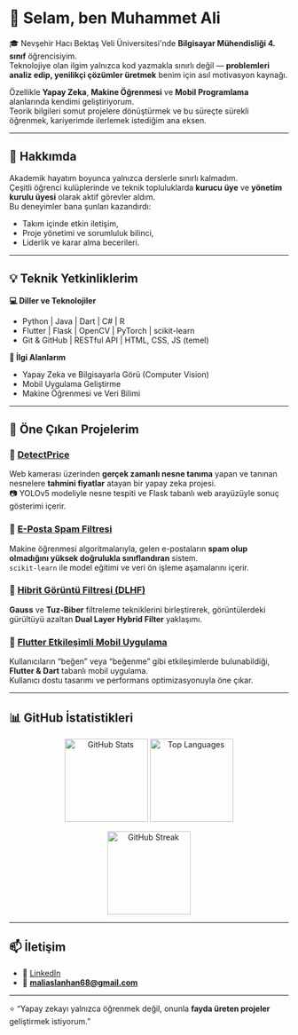 # 👋 Selam, ben Muhammet Ali

🎓 Nevşehir Hacı Bektaş Veli Üniversitesi'nde **Bilgisayar Mühendisliği 4. sınıf** öğrencisiyim.  
Teknolojiye olan ilgim yalnızca kod yazmakla sınırlı değil — **problemleri analiz edip, yenilikçi çözümler üretmek** benim için asıl motivasyon kaynağı.  

Özellikle **Yapay Zeka**, **Makine Öğrenmesi** ve **Mobil Programlama** alanlarında kendimi geliştiriyorum.  
Teorik bilgileri somut projelere dönüştürmek ve bu süreçte sürekli öğrenmek, kariyerimde ilerlemek istediğim ana eksen.

---

## 🚀 Hakkımda

Akademik hayatım boyunca yalnızca derslerle sınırlı kalmadım.  
Çeşitli öğrenci kulüplerinde ve teknik topluluklarda **kurucu üye** ve **yönetim kurulu üyesi** olarak aktif görevler aldım.  
Bu deneyimler bana şunları kazandırdı:  
- Takım içinde etkin iletişim,  
- Proje yönetimi ve sorumluluk bilinci,  
- Liderlik ve karar alma becerileri.  

---

## 💡 Teknik Yetkinliklerim

**💻 Diller ve Teknolojiler**
- Python | Java | Dart | C# | R  
- Flutter | Flask | OpenCV | PyTorch | scikit-learn  
- Git & GitHub | RESTful API | HTML, CSS, JS (temel)  

**🧠 İlgi Alanlarım**
- Yapay Zeka ve Bilgisayarla Görü (Computer Vision)  
- Mobil Uygulama Geliştirme  
- Makine Öğrenmesi ve Veri Bilimi  

---

## 📂 Öne Çıkan Projelerim

### 🔹 [DetectPrice](https://github.com/muhametaliaslanhan/DetectPrice)
Web kamerası üzerinden **gerçek zamanlı nesne tanıma** yapan ve tanınan nesnelere **tahmini fiyatlar** atayan bir yapay zeka projesi.  
📷 YOLOv5 modeliyle nesne tespiti ve Flask tabanlı web arayüzüyle sonuç gösterimi içerir.

### 🔹 [E-Posta Spam Filtresi](https://github.com/muhametaliaslanhan/E-Posta-Spam-mi-Ham-mi)
Makine öğrenmesi algoritmalarıyla, gelen e-postaların **spam olup olmadığını yüksek doğrulukla sınıflandıran** sistem.  
`scikit-learn` ile model eğitimi ve veri ön işleme aşamalarını içerir.

### 🔹 [Hibrit Görüntü Filtresi (DLHF)](https://github.com/muhametaliaslanhan/Gauss-ve-Tuz-Biber-Fitreleme)
**Gauss** ve **Tuz-Biber** filtreleme tekniklerini birleştirerek, görüntülerdeki gürültüyü azaltan **Dual Layer Hybrid Filter** yaklaşımı.  

### 🔹 [Flutter Etkileşimli Mobil Uygulama](https://github.com/muhametaliaslanhan/Mobil_Programlama)
Kullanıcıların “beğen” veya “beğenme” gibi etkileşimlerde bulunabildiği, **Flutter & Dart** tabanlı mobil uygulama.  
Kullanıcı dostu tasarımı ve performans optimizasyonuyla öne çıkar.

---

## 📊 GitHub İstatistikleri

<p align="center">
  <img src="https://github-readme-stats.vercel.app/api?username=muhametaliaslanhan&show_icons=true&theme=tokyonight" alt="GitHub Stats" height="150"/>
  <img src="https://github-readme-stats.vercel.app/api/top-langs/?username=muhametaliaslanhan&layout=compact&theme=tokyonight" alt="Top Languages" height="150"/>
</p>

<p align="center">
  <img src="https://github-readme-streak-stats.herokuapp.com/?user=muhametaliaslanhan&theme=tokyonight" alt="GitHub Streak" height="150"/>
</p>

---

## 📫 İletişim

- 💼 [LinkedIn](https://www.linkedin.com/in/muhammetaliaslanhan/)  
- 📧 **maliaslanhan68@gmail.com**  

---

⭐️ “Yapay zekayı yalnızca öğrenmek değil, onunla **fayda üreten projeler** geliştirmek istiyorum.”
